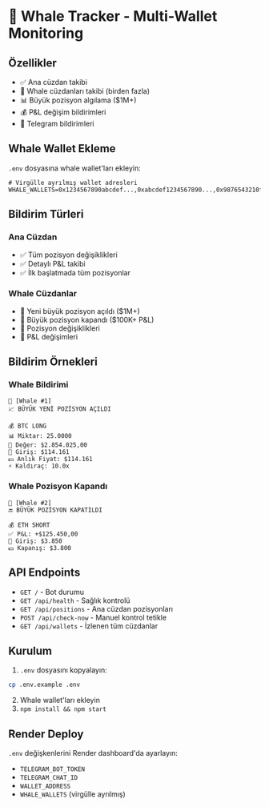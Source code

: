 # 🐋 Whale Tracker - Multi-Wallet Monitoring

## Özellikler

- ✅ Ana cüzdan takibi
- 🐋 Whale cüzdanları takibi (birden fazla)
- 📊 Büyük pozisyon algılama ($1M+)
- 💰 P&L değişim bildirimleri
- 📱 Telegram bildirimleri

## Whale Wallet Ekleme

`.env` dosyasına whale wallet'ları ekleyin:

```env
# Virgülle ayrılmış wallet adresleri
WHALE_WALLETS=0x1234567890abcdef...,0xabcdef1234567890...,0x9876543210fedcba...
```

## Bildirim Türleri

### Ana Cüzdan
- ✅ Tüm pozisyon değişiklikleri
- ✅ Detaylı P&L takibi
- ✅ İlk başlatmada tüm pozisyonlar

### Whale Cüzdanlar
- 🐋 Yeni büyük pozisyon açıldı ($1M+)
- 🐋 Büyük pozisyon kapandı ($100K+ P&L)
- 🐋 Pozisyon değişiklikleri
- 🐋 P&L değişimleri

## Bildirim Örnekleri

### Whale Bildirimi
```
🐋 [Whale #1]
📈 BÜYÜK YENİ POZİSYON AÇILDI

💰 BTC LONG
📊 Miktar: 25.0000
💎 Değer: $2.854.025,00
🎯 Giriş: $114.161
💵 Anlık Fiyat: $114.161
⚡ Kaldıraç: 10.0x
```

### Whale Pozisyon Kapandı
```
🐋 [Whale #2]
🔚 BÜYÜK POZİSYON KAPATILDI

💰 ETH SHORT
✅ P&L: +$125.450,00
🎯 Giriş: $3.850
💵 Kapanış: $3.800
```

## API Endpoints

- `GET /` - Bot durumu
- `GET /api/health` - Sağlık kontrolü
- `GET /api/positions` - Ana cüzdan pozisyonları
- `POST /api/check-now` - Manuel kontrol tetikle
- `GET /api/wallets` - İzlenen tüm cüzdanlar

## Kurulum

1. `.env` dosyasını kopyalayın:
```bash
cp .env.example .env
```

2. Whale wallet'ları ekleyin
3. `npm install && npm start`

## Render Deploy

`.env` değişkenlerini Render dashboard'da ayarlayın:
- `TELEGRAM_BOT_TOKEN`
- `TELEGRAM_CHAT_ID`
- `WALLET_ADDRESS`
- `WHALE_WALLETS` (virgülle ayrılmış)
